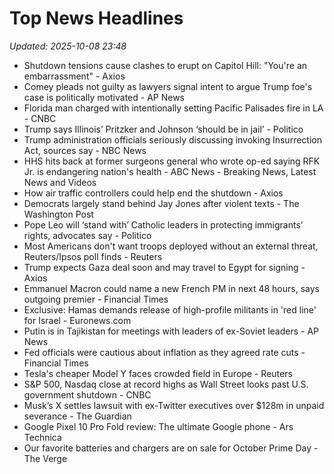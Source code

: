 # Top News Headlines

_Updated: 2025-10-08 23:48_

- Shutdown tensions cause clashes to erupt on Capitol Hill: "You're an embarrassment" - Axios
- Comey pleads not guilty as lawyers signal intent to argue Trump foe's case is politically motivated - AP News
- Florida man charged with intentionally setting Pacific Palisades fire in LA - CNBC
- Trump says Illinois’ Pritzker and Johnson ‘should be in jail’ - Politico
- Trump administration officials seriously discussing invoking Insurrection Act, sources say - NBC News
- HHS hits back at former surgeons general who wrote op-ed saying RFK Jr. is endangering nation's health - ABC News - Breaking News, Latest News and Videos
- How air traffic controllers could help end the shutdown - Axios
- Democrats largely stand behind Jay Jones after violent texts - The Washington Post
- Pope Leo will ‘stand with’ Catholic leaders in protecting immigrants’ rights, advocates say - Politico
- Most Americans don't want troops deployed without an external threat, Reuters/Ipsos poll finds - Reuters
- Trump expects Gaza deal soon and may travel to Egypt for signing - Axios
- Emmanuel Macron could name a new French PM in next 48 hours, says outgoing premier - Financial Times
- Exclusive: Hamas demands release of high-profile militants in 'red line' for Israel - Euronews.com
- Putin is in Tajikistan for meetings with leaders of ex-Soviet leaders - AP News
- Fed officials were cautious about inflation as they agreed rate cuts - Financial Times
- Tesla's cheaper Model Y faces crowded field in Europe - Reuters
- S&P 500, Nasdaq close at record highs as Wall Street looks past U.S. government shutdown - CNBC
- Musk’s X settles lawsuit with ex-Twitter executives over $128m in unpaid severance - The Guardian
- Google Pixel 10 Pro Fold review: The ultimate Google phone - Ars Technica
- Our favorite batteries and chargers are on sale for October Prime Day - The Verge
